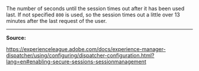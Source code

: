 The number of seconds until the session times out after it has been used last. If not specified `800` is used, so the session times out a little over 13 minutes after the last request of the user.

---

**Source:**

https://experienceleague.adobe.com/docs/experience-manager-dispatcher/using/configuring/dispatcher-configuration.html?lang=en#enabling-secure-sessions-sessionmanagement
